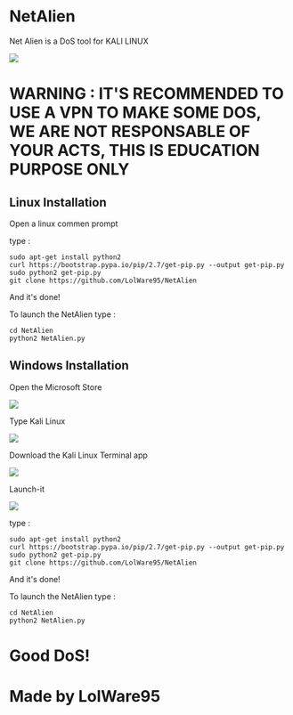 # NetAlien

Net Alien is a DoS tool for KALI LINUX

<img src="https://media.discordapp.net/attachments/959740243576242176/984418665355157544/unknown.png?width=440&height=431"></img>

# WARNING : IT'S RECOMMENDED TO USE A VPN TO MAKE SOME DOS, WE ARE NOT RESPONSABLE OF YOUR ACTS, THIS IS EDUCATION PURPOSE ONLY

## Linux Installation
Open a linux commen prompt

type : 
```
sudo apt-get install python2
curl https://bootstrap.pypa.io/pip/2.7/get-pip.py --output get-pip.py
sudo python2 get-pip.py
git clone https://github.com/LolWare95/NetAlien
```
And it's done!

To launch the NetAlien type : 
```
cd NetAlien
python2 NetAlien.py
```

## Windows Installation

Open the Microsoft Store

<img src="https://media.discordapp.net/attachments/959740243576242176/984419257809006622/unknown.png?width=521&height=431"></img>

Type Kali Linux

<img src="https://media.discordapp.net/attachments/959740243576242176/984419493822496858/unknown.png?width=522&height=431"></img>

Download the Kali Linux Terminal app

<img src="https://media.discordapp.net/attachments/959740243576242176/984419493822496858/unknown.png?width=522&height=431"></img>

Launch-it

<img src="https://media.discordapp.net/attachments/959740243576242176/984419729278111785/unknown.png?width=834&height=431"></img>

type : 
```
sudo apt-get install python2
curl https://bootstrap.pypa.io/pip/2.7/get-pip.py --output get-pip.py
sudo python2 get-pip.py
git clone https://github.com/LolWare95/NetAlien
```
And it's done!

To launch the NetAlien type : 
```
cd NetAlien
python2 NetAlien.py
```

# Good DoS!
# Made by LolWare95
